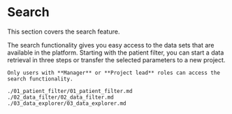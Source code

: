 # Search

This section covers the search feature.

The search functionality gives you easy access to the data sets that are available in the platform. Starting with the patient filter, you can start a data retrieval in three steps or transfer the selected parameters to a new project.

```{important}
Only users with **Manager** or **Project lead** roles can access the search functionality.
```

```{toctree}
./01_patient_filter/01_patient_filter.md
./02_data_filter/02_data_filter.md
./03_data_explorer/03_data_explorer.md
```
